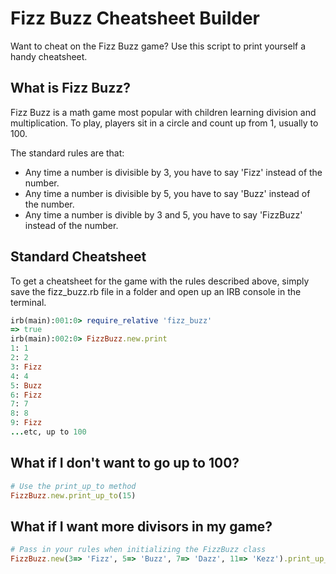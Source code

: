 # Fizz Buzz Cheatsheet Builder

Want to cheat on the Fizz Buzz game? Use this script to print yourself a handy cheatsheet.

## What is Fizz Buzz?
Fizz Buzz is a math game most popular with children learning division and multiplication. To play, players sit in a circle and count up from 1, usually to 100.

The standard rules are that:
- Any time a number is divisible by 3, you have to say 'Fizz' instead of the number.
- Any time a number is divisible by 5, you have to say 'Buzz' instead of the number.
- Any time a number is divible by 3 and 5, you have to say 'FizzBuzz' instead of the number.

## Standard Cheatsheet
To get a cheatsheet for the game with the rules described above, simply save the fizz_buzz.rb file in a folder and open up an IRB console in the terminal.

```Ruby
irb(main):001:0> require_relative 'fizz_buzz'
=> true
irb(main):002:0> FizzBuzz.new.print
1: 1
2: 2
3: Fizz
4: 4
5: Buzz
6: Fizz
7: 7
8: 8
9: Fizz
...etc, up to 100
```

## What if I don't want to go up to 100?

```Ruby
# Use the print_up_to method
FizzBuzz.new.print_up_to(15)
```

## What if I want more divisors in my game?

```Ruby
# Pass in your rules when initializing the FizzBuzz class
FizzBuzz.new(3=> 'Fizz', 5=> 'Buzz', 7=> 'Dazz', 11=> 'Kezz').print_up_to(1000)
```

